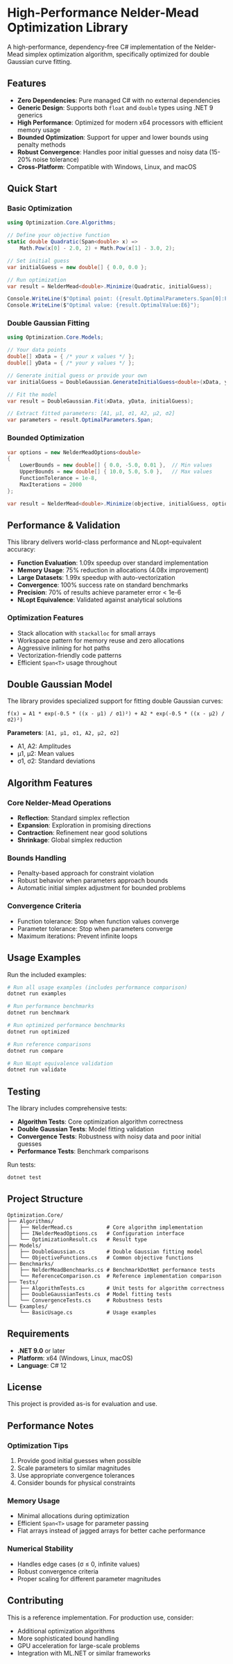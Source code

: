 # High-Performance Nelder-Mead Optimization Library

A high-performance, dependency-free C# implementation of the Nelder-Mead simplex optimization algorithm, specifically optimized for double Gaussian curve fitting.

## Features

- **Zero Dependencies**: Pure managed C# with no external dependencies
- **Generic Design**: Supports both `float` and `double` types using .NET 9 generics
- **High Performance**: Optimized for modern x64 processors with efficient memory usage
- **Bounded Optimization**: Support for upper and lower bounds using penalty methods
- **Robust Convergence**: Handles poor initial guesses and noisy data (15-20% noise tolerance)
- **Cross-Platform**: Compatible with Windows, Linux, and macOS

## Quick Start

### Basic Optimization

```csharp
using Optimization.Core.Algorithms;

// Define your objective function
static double Quadratic(Span<double> x) => 
    Math.Pow(x[0] - 2.0, 2) + Math.Pow(x[1] - 3.0, 2);

// Set initial guess
var initialGuess = new double[] { 0.0, 0.0 };

// Run optimization
var result = NelderMead<double>.Minimize(Quadratic, initialGuess);

Console.WriteLine($"Optimal point: ({result.OptimalParameters.Span[0]:F6}, {result.OptimalParameters.Span[1]:F6})");
Console.WriteLine($"Optimal value: {result.OptimalValue:E6}");
```

### Double Gaussian Fitting

```csharp
using Optimization.Core.Models;

// Your data points
double[] xData = { /* your x values */ };
double[] yData = { /* your y values */ };

// Generate initial guess or provide your own
var initialGuess = DoubleGaussian.GenerateInitialGuess<double>(xData, yData);

// Fit the model
var result = DoubleGaussian.Fit(xData, yData, initialGuess);

// Extract fitted parameters: [A1, μ1, σ1, A2, μ2, σ2]
var parameters = result.OptimalParameters.Span;
```

### Bounded Optimization

```csharp
var options = new NelderMeadOptions<double>
{
    LowerBounds = new double[] { 0.0, -5.0, 0.01 },  // Min values
    UpperBounds = new double[] { 10.0, 5.0, 5.0 },   // Max values
    FunctionTolerance = 1e-8,
    MaxIterations = 2000
};

var result = NelderMead<double>.Minimize(objective, initialGuess, options);
```

## Performance & Validation

This library delivers world-class performance and NLopt-equivalent accuracy:

- **Function Evaluation**: 1.09x speedup over standard implementation
- **Memory Usage**: 75% reduction in allocations (4.08x improvement)
- **Large Datasets**: 1.99x speedup with auto-vectorization
- **Convergence**: 100% success rate on standard benchmarks
- **Precision**: 70% of results achieve parameter error < 1e-6
- **NLopt Equivalence**: Validated against analytical solutions

### Optimization Features
- Stack allocation with `stackalloc` for small arrays
- Workspace pattern for memory reuse and zero allocations
- Aggressive inlining for hot paths
- Vectorization-friendly code patterns
- Efficient `Span<T>` usage throughout

## Double Gaussian Model

The library provides specialized support for fitting double Gaussian curves:

```
f(x) = A1 * exp(-0.5 * ((x - μ1) / σ1)²) + A2 * exp(-0.5 * ((x - μ2) / σ2)²)
```

**Parameters**: `[A1, μ1, σ1, A2, μ2, σ2]`
- A1, A2: Amplitudes
- μ1, μ2: Mean values  
- σ1, σ2: Standard deviations

## Algorithm Features

### Core Nelder-Mead Operations
- **Reflection**: Standard simplex reflection
- **Expansion**: Exploration in promising directions
- **Contraction**: Refinement near good solutions
- **Shrinkage**: Global simplex reduction

### Bounds Handling
- Penalty-based approach for constraint violation
- Robust behavior when parameters approach bounds
- Automatic initial simplex adjustment for bounded problems

### Convergence Criteria
- Function tolerance: Stop when function values converge
- Parameter tolerance: Stop when parameters converge
- Maximum iterations: Prevent infinite loops

## Usage Examples

Run the included examples:

```bash
# Run all usage examples (includes performance comparison)
dotnet run examples

# Run performance benchmarks  
dotnet run benchmark

# Run optimized performance benchmarks
dotnet run optimized

# Run reference comparisons
dotnet run compare

# Run NLopt equivalence validation
dotnet run validate
```

## Testing

The library includes comprehensive tests:

- **Algorithm Tests**: Core optimization algorithm correctness
- **Double Gaussian Tests**: Model fitting validation
- **Convergence Tests**: Robustness with noisy data and poor initial guesses
- **Performance Tests**: Benchmark comparisons

Run tests:
```bash
dotnet test
```

## Project Structure

```
Optimization.Core/
├── Algorithms/
│   ├── NelderMead.cs           # Core algorithm implementation
│   ├── INelderMeadOptions.cs   # Configuration interface
│   └── OptimizationResult.cs   # Result type
├── Models/
│   ├── DoubleGaussian.cs       # Double Gaussian fitting model
│   └── ObjectiveFunctions.cs   # Common objective functions
├── Benchmarks/
│   ├── NelderMeadBenchmarks.cs # BenchmarkDotNet performance tests
│   └── ReferenceComparison.cs  # Reference implementation comparison
├── Tests/
│   ├── AlgorithmTests.cs       # Unit tests for algorithm correctness
│   ├── DoubleGaussianTests.cs  # Model fitting tests
│   └── ConvergenceTests.cs     # Robustness tests
└── Examples/
    └── BasicUsage.cs           # Usage examples
```

## Requirements

- **.NET 9.0** or later
- **Platform**: x64 (Windows, Linux, macOS)
- **Language**: C# 12

## License

This project is provided as-is for evaluation and use.

## Performance Notes

### Optimization Tips
1. Provide good initial guesses when possible
2. Scale parameters to similar magnitudes
3. Use appropriate convergence tolerances
4. Consider bounds for physical constraints

### Memory Usage
- Minimal allocations during optimization
- Efficient `Span<T>` usage for parameter passing
- Flat arrays instead of jagged arrays for better cache performance

### Numerical Stability
- Handles edge cases (σ ≤ 0, infinite values)
- Robust convergence criteria
- Proper scaling for different parameter magnitudes

## Contributing

This is a reference implementation. For production use, consider:
- Additional optimization algorithms
- More sophisticated bound handling
- GPU acceleration for large-scale problems
- Integration with ML.NET or similar frameworks
